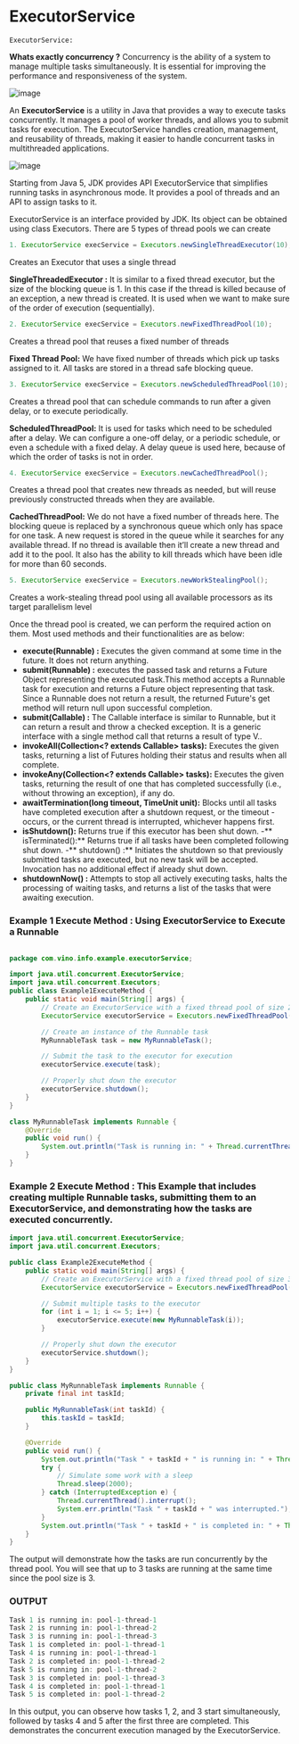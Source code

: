 # ExecutorService

`ExecutorService:`

**Whats exactly concurrency ?**
Concurrency is the ability of a system to manage multiple tasks simultaneously. It is essential for improving the performance and responsiveness of the system.

![image](https://github.com/vinosubi/Java-Thread-Examples/assets/133937082/ac0dcb21-41f1-446c-8282-5298770a66b8)

An **ExecutorService** is a utility in Java that provides a way to execute tasks concurrently.
It manages a pool of worker threads, and allows you to submit tasks for execution.
The ExecutorService handles creation, management, and reusability of threads, making it easier to handle concurrent tasks in multithreaded applications.

![image](https://github.com/vinosubi/Java-Thread-Examples/assets/133937082/b57765f9-cdbf-4017-9f80-5433ddf6a8ea)

Starting from Java 5, JDK provides API ExecutorService that simplifies running tasks in asynchronous mode. It provides a pool of threads and an API to assign tasks to it.

ExecutorService is an interface provided by JDK. Its object can be obtained using class Executors. There are 5 types of thread pools we can create

```java
1. ExecutorService execService = Executors.newSingleThreadExecutor(10);
 ```
 Creates an Executor that uses a single thread
 
 **SingleThreadedExecutor :** It is similar to a fixed thread executor, but the size of the blocking queue is 1. In this case if the thread is killed because of an exception, a new thread is created. It is used when we want to make sure of the order of execution (sequentially).

```java
2. ExecutorService execService = Executors.newFixedThreadPool(10);
```
 Creates a thread pool that reuses a fixed number of threads
 
**Fixed Thread Pool:** We have fixed number of threads which pick up tasks assigned to it. All tasks are stored in a thread safe blocking queue.


```java
3. ExecutorService execService = Executors.newScheduledThreadPool(10);
```
 Creates a thread pool that can schedule commands to run after a given delay, or to execute periodically.
 
**ScheduledThreadPool:** It is used for tasks which need to be scheduled after a delay. We can configure a one-off delay, or a periodic schedule, or even a schedule with a fixed delay. A delay queue is used here, because of which the order of tasks is not in order.


```java
4. ExecutorService execService = Executors.newCachedThreadPool();
```
 Creates a thread pool that creates new threads as needed, but will reuse previously constructed threads when they are available.
 
**CachedThreadPool:** We do not have a fixed number of threads here. The blocking queue is replaced by a synchronous queue which only has space for one task. A new request is stored in the queue while it searches for any available thread. If no thread is available then it’ll create a new thread and add it to the pool. It also has the ability to kill threads which have been idle for more than 60 seconds.


```java
5. ExecutorService execService = Executors.newWorkStealingPool();
```
Creates a work-stealing thread pool using all available processors as its target parallelism level

Once the thread pool is created, we can perform the required action on them. Most used methods and their functionalities are as below:

- **execute(Runnable) :** Executes the given command at some time in the future. It does not return anything.
- **submit(Runnable) :** executes the passed task and returns a Future Object representing the executed task.This method accepts a Runnable task for execution and returns a Future object representing that task. Since a Runnable does not return a result, the returned Future's get method will return null upon successful completion.
- **submit(Callable) :** The Callable interface is similar to Runnable, but it can return a result and throw a checked exception. It is a generic interface with a single method call that returns a result of type V..
- **invokeAll(Collection<? extends Callable<T>> tasks):** Executes the given tasks, returning a list of Futures holding their status and results when all complete.
- **invokeAny(Collection<? extends Callable<T>> tasks):** Executes the given tasks, returning the result of one that has completed successfully (i.e., without throwing an exception), if any do.
- **awaitTermination(long timeout, TimeUnit unit):** Blocks until all tasks have completed execution after a shutdown request, or the timeout - occurs, or the current thread is interrupted, whichever happens first.
- **isShutdown():** Returns true if this executor has been shut down.
-** isTerminated():** Returns true if all tasks have been completed following shut down.
-** shutdown() :** Initiates the shutdown so that previously submitted tasks are executed, but no new task will be accepted. Invocation has no additional effect if already shut down.
- **shutdownNow() :** Attempts to stop all actively executing tasks, halts the processing of waiting tasks, and returns a list of the tasks that were awaiting execution.

### Example 1 Execute Method : Using ExecutorService to Execute a Runnable

```java

package com.vino.info.example.executorService;

import java.util.concurrent.ExecutorService;
import java.util.concurrent.Executors;
public class Example1ExecuteMethod {
    public static void main(String[] args) {
        // Create an ExecutorService with a fixed thread pool of size 2
        ExecutorService executorService = Executors.newFixedThreadPool(2);

        // Create an instance of the Runnable task
        MyRunnableTask task = new MyRunnableTask();

        // Submit the task to the executor for execution
        executorService.execute(task);

        // Properly shut down the executor
        executorService.shutdown();
    }
}

class MyRunnableTask implements Runnable {
    @Override
    public void run() {
        System.out.println("Task is running in: " + Thread.currentThread().getName());
    }
}

```
### Example 2 Execute Method : This Example that includes creating multiple Runnable tasks, submitting them to an ExecutorService, and demonstrating how the tasks are executed concurrently.

```java
import java.util.concurrent.ExecutorService;
import java.util.concurrent.Executors;

public class Example2ExecuteMethod {
    public static void main(String[] args) {
        // Create an ExecutorService with a fixed thread pool of size 3
        ExecutorService executorService = Executors.newFixedThreadPool(3);

        // Submit multiple tasks to the executor
        for (int i = 1; i <= 5; i++) {
            executorService.execute(new MyRunnableTask(i));
        }

        // Properly shut down the executor
        executorService.shutdown();
    }
}

public class MyRunnableTask implements Runnable {
    private final int taskId;

    public MyRunnableTask(int taskId) {
        this.taskId = taskId;
    }

    @Override
    public void run() {
        System.out.println("Task " + taskId + " is running in: " + Thread.currentThread().getName());
        try {
            // Simulate some work with a sleep
            Thread.sleep(2000);
        } catch (InterruptedException e) {
            Thread.currentThread().interrupt();
            System.err.println("Task " + taskId + " was interrupted.");
        }
        System.out.println("Task " + taskId + " is completed in: " + Thread.currentThread().getName());
    }
}

```
The output will demonstrate how the tasks are run concurrently by the thread pool. You will see that up to 3 tasks are running at the same time since the pool size is 3.

### OUTPUT

```java
Task 1 is running in: pool-1-thread-1
Task 2 is running in: pool-1-thread-2
Task 3 is running in: pool-1-thread-3
Task 1 is completed in: pool-1-thread-1
Task 4 is running in: pool-1-thread-1
Task 2 is completed in: pool-1-thread-2
Task 5 is running in: pool-1-thread-2
Task 3 is completed in: pool-1-thread-3
Task 4 is completed in: pool-1-thread-1
Task 5 is completed in: pool-1-thread-2
```
In this output, you can observe how tasks 1, 2, and 3 start simultaneously, followed by tasks 4 and 5 after the first three are completed. This demonstrates the concurrent execution managed by the ExecutorService.








